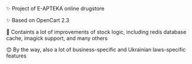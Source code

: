 ✨ Project of E-APTEKA online drugstore

✨ Based on OpenCart 2.3

🚀 Containts a lot of improvements of stock logic, including redis database cache, imagick support, and many others

😊 By the way, also a lot of business-specific and Ukrainian laws-specific features
